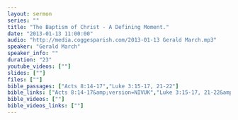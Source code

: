 ```yaml
---
layout: sermon
series: ""
title: "The Baptism of Christ - A Defining Moment."
date: "2013-01-13 11:00:00"
audio: "http://media.coggesparish.com/2013-01-13 Gerald March.mp3"
speaker: "Gerald March"
speaker_info: ""
duration: "23"
youtube_videos: [""]
slides: [""]
files: [""]
bible_passages: ["Acts 8:14-17","Luke 3:15-17, 21-22"]
bible_links: ["Acts 8:14-17&amp;version=NIVUK","Luke 3:15-17, 21-22&amp;version=NIVUK"]
bible_videos: [""]
bible_videos_links: [""]
---
```

